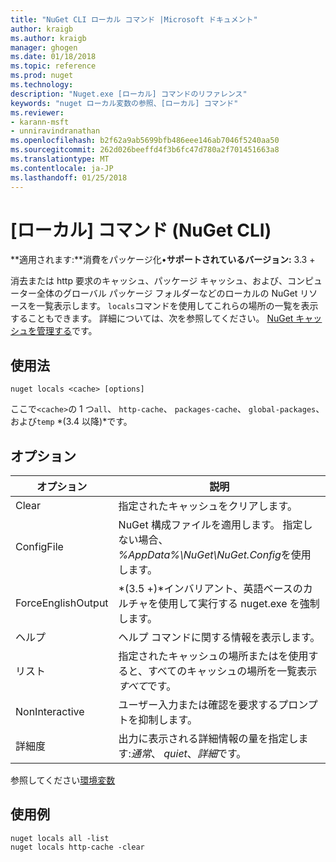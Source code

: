 ```yaml
---
title: "NuGet CLI ローカル コマンド |Microsoft ドキュメント"
author: kraigb
ms.author: kraigb
manager: ghogen
ms.date: 01/18/2018
ms.topic: reference
ms.prod: nuget
ms.technology: 
description: "Nuget.exe [ローカル] コマンドのリファレンス"
keywords: "nuget ローカル変数の参照、[ローカル] コマンド"
ms.reviewer:
- karann-msft
- unniravindranathan
ms.openlocfilehash: b2f62a9ab5699bfb486eee146ab7046f5240aa50
ms.sourcegitcommit: 262d026beeffd4f3b6fc47d780a2f701451663a8
ms.translationtype: MT
ms.contentlocale: ja-JP
ms.lasthandoff: 01/25/2018
---
```

# <a name="locals-command-nuget-cli"></a>[ローカル] コマンド (NuGet CLI)

**適用されます:**消費をパッケージ化&bullet;**サポートされているバージョン:** 3.3 +

消去または http 要求のキャッシュ、パッケージ キャッシュ、および、コンピューター全体のグローバル パッケージ フォルダーなどのローカルの NuGet リソースを一覧表示します。 `locals`コマンドを使用してこれらの場所の一覧を表示することもできます。 詳細については、次を参照してください。 [NuGet キャッシュを管理する](../consume-packages/managing-the-nuget-cache.md)です。

## <a name="usage"></a>使用法

```cli
nuget locals <cache> [options]
```

ここで`<cache>`の 1 つ`all`、 `http-cache`、 `packages-cache`、 `global-packages`、および`temp` *(3.4 以降)*です。

## <a name="options"></a>オプション

| オプション | 説明 |
| --- | --- |
| Clear | 指定されたキャッシュをクリアします。 |
| ConfigFile | NuGet 構成ファイルを適用します。 指定しない場合、 *%AppData%\NuGet\NuGet.Config*を使用します。 |
| ForceEnglishOutput | *(3.5 +)*インバリアント、英語ベースのカルチャを使用して実行する nuget.exe を強制します。 |
| ヘルプ | ヘルプ コマンドに関する情報を表示します。 |
| リスト | 指定されたキャッシュの場所またはを使用すると、すべてのキャッシュの場所を一覧表示*すべて*です。 |
| NonInteractive | ユーザー入力または確認を要求するプロンプトを抑制します。 |
| 詳細度 | 出力に表示される詳細情報の量を指定します:*通常*、 *quiet*、*詳細*です。 |

参照してください[環境変数](cli-ref-environment-variables.md)

## <a name="examples"></a>使用例

```cli
nuget locals all -list
nuget locals http-cache -clear
```
